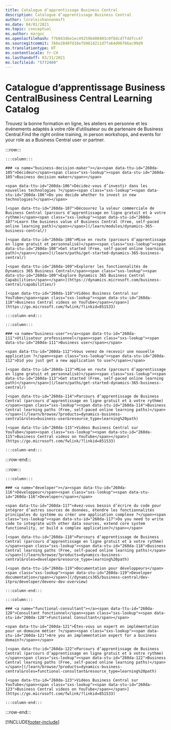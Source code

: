 ```yaml
---
title: Catalogue d’apprentissage Business Central
description: Catalogue d’apprentissage Business Central
author: loreleishannonmsft
ms.date: 04/01/2021
ms.topic: conceptual
ms.author: margoc
ms.openlocfilehash: f7b0434be1ec49259b400403c0f8dcd7fddfcc47
ms.sourcegitcommit: 766e2840fd16efb901d211d7fa64d96766ac99d9
ms.translationtype: HT
ms.contentlocale: fr-CH
ms.lasthandoff: 03/31/2021
ms.locfileid: "5772469"
---
```

# <a name="business-central-learning-catalog"></a><span data-ttu-id="260da-103">Catalogue d’apprentissage Business Central</span><span class="sxs-lookup"><span data-stu-id="260da-103">Business Central Learning Catalog</span></span>

<span data-ttu-id="260da-104">Trouvez la bonne formation en ligne, les ateliers en personne et les événements adaptés à votre rôle d’utilisateur ou de partenaire de Business Central.</span><span class="sxs-lookup"><span data-stu-id="260da-104">Find the right online training, in person workshops, and events for your role as a Business Central user or partner.</span></span>

:::row:::

    :::column:::

    ### <a name="business-decision-maker"></a><span data-ttu-id="260da-105">Décideur</span><span class="sxs-lookup"><span data-stu-id="260da-105">Business decision maker</span></span>

    <span data-ttu-id="260da-106">Décidez-vous d’investir dans les nouvelles technologies ?</span><span class="sxs-lookup"><span data-stu-id="260da-106">Do you decide whether to invest in new technologies?</span></span> 

    [<span data-ttu-id="260da-107">Découvrez la valeur commerciale de Business Central (parcours d’apprentissage en ligne gratuit et à votre rythme)</span><span class="sxs-lookup"><span data-stu-id="260da-107">Learn the business value of Business Central (Free, self-paced online learning path)</span></span>](/learn/modules/dynamics-365-business-central/)

    [<span data-ttu-id="260da-108">Mise en route (parcours d’apprentissage en ligne gratuit et personnalisé)</span><span class="sxs-lookup"><span data-stu-id="260da-108">Get started (Free, self-paced online learning path)</span></span>](/learn/paths/get-started-dynamics-365-business-central/)

    [<span data-ttu-id="260da-109">Explorer les fonctionnalités de Dynamics 365 Business Central</span><span class="sxs-lookup"><span data-stu-id="260da-109">Explore Dynamics 365 Business Central Capabilities</span></span>](https://dynamics.microsoft.com/business-central/capabilities/)

    [<span data-ttu-id="260da-110">Vidéos Business Central sur YouTube</span><span class="sxs-lookup"><span data-stu-id="260da-110">Business Central videos on YouTube</span></span>](https://go.microsoft.com/fwlink/?linkid=851533)

    :::column-end:::

    :::column:::

    ### <a name="business-user"></a><span data-ttu-id="260da-111">Utilisateur professionnel</span><span class="sxs-lookup"><span data-stu-id="260da-111">Business user</span></span>

    <span data-ttu-id="260da-112">Vous venez de recevoir une nouvelle application ?</span><span class="sxs-lookup"><span data-stu-id="260da-112">Did you just get a new application to use?</span></span> 

    [<span data-ttu-id="260da-113">Mise en route (parcours d’apprentissage en ligne gratuit et personnalisé)</span><span class="sxs-lookup"><span data-stu-id="260da-113">Get started (Free, self-paced online learning path)</span></span>](/learn/paths/get-started-dynamics-365-business-central/)

    [<span data-ttu-id="260da-114">Parcours d’apprentissage de Business Central (parcours d’apprentissage en ligne gratuit et à votre rythme)</span><span class="sxs-lookup"><span data-stu-id="260da-114">Business Central learning paths (Free, self-paced online learning paths)</span></span>](/learn/browse/?products=dynamics-business-central&roles=business-user&resource_type=learning%20path)

    [<span data-ttu-id="260da-115">Vidéos Business Central sur YouTube</span><span class="sxs-lookup"><span data-stu-id="260da-115">Business Central videos on YouTube</span></span>](https://go.microsoft.com/fwlink/?linkid=851533)

    :::column-end:::

:::row-end:::

:::row:::

    :::column:::

    ### <a name="developer"></a><span data-ttu-id="260da-116">Développeur</span><span class="sxs-lookup"><span data-stu-id="260da-116">Developer</span></span>

    <span data-ttu-id="260da-117">Avez-vous besoin d’écrire du code pour intégrer d’autres sources de données, étendre les fonctionnalités principales du système ou créer une application complexe ?</span><span class="sxs-lookup"><span data-stu-id="260da-117">Do you need to write code to integrate with other data sources, extend core system functionality, or build a complex application?</span></span>

    [<span data-ttu-id="260da-118">Parcours d’apprentissage de Business Central (parcours d’apprentissage en ligne gratuit et à votre rythme)</span><span class="sxs-lookup"><span data-stu-id="260da-118">Business Central learning paths (Free, self-paced online learning paths)</span></span>](/learn/browse/?products=dynamics-business-central&roles=developer&resource_type=learning%20path)

    [<span data-ttu-id="260da-119">Documentation pour développeurs</span><span class="sxs-lookup"><span data-stu-id="260da-119">Developer documentation</span></span>](/dynamics365/business-central/dev-itpro/developer/devenv-dev-overview)

    :::column-end:::

    :::column:::

    ### <a name="functional-consultant"></a><span data-ttu-id="260da-120">Consultant fonctionnel</span><span class="sxs-lookup"><span data-stu-id="260da-120">Functional Consultant</span></span>
    
    <span data-ttu-id="260da-121">Êtes-vous un expert en implémentation pour un domaine métier ?</span><span class="sxs-lookup"><span data-stu-id="260da-121">Are you an implementation expert for a business domain?</span></span> 

    [<span data-ttu-id="260da-122">Parcours d’apprentissage de Business Central (parcours d’apprentissage en ligne gratuit et à votre rythme)</span><span class="sxs-lookup"><span data-stu-id="260da-122">Business Central learning paths (Free, self-paced online learning paths)</span></span>](/learn/browse/?products=dynamics-business-central&roles=functional-consultant&resource_type=learning%20path)

    [<span data-ttu-id="260da-123">Vidéos Business Central sur YouTube</span><span class="sxs-lookup"><span data-stu-id="260da-123">Business Central videos on YouTube</span></span>](https://go.microsoft.com/fwlink/?linkid=851533)

    :::column-end:::

:::row-end:::


[!INCLUDE[footer-include](../includes/footer-banner.md)]